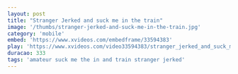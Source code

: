 ```yaml
---
layout: post
title: "Stranger Jerked and suck me in the train"
image: '/thumbs/stranger-jerked-and-suck-me-in-the-train.jpg'
category: 'mobile'
embed: 'https://www.xvideos.com/embedframe/33594383'
play: 'https://www.xvideos.com/video33594383/stranger_jerked_and_suck_me_in_the_train'
duracao: 333
tags: 'amateur suck me the in and train stranger jerked'
---
```

